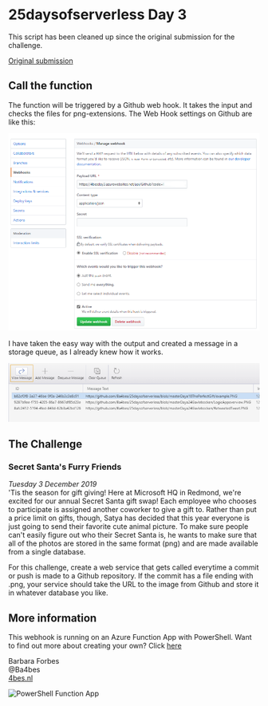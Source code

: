 # 25daysofserverless Day 3

This script has been cleaned up since the original submission for the challenge.

[Original submission](https://github.com/Ba4bes/25daysofserverless/tree/e588479bfae9129678ee3859415847667c5b40af)

## Call the function

The function will be triggered by a Github web hook. It takes the input and checks the files for png-extensions.
The Web Hook settings on Github are like this:

![github screenshot](./PNGs/GitHubWebHook.PNG)

I have taken the easy way with the output and created a message in a storage queue, as I already knew how it works.

![storage screenshot](./PNGs/messagequeue.PNG)

## The Challenge

### Secret Santa's Furry Friends

*Tuesday 3 December 2019*  
'Tis the season for gift giving! Here at Microsoft HQ in Redmond, we're excited for our annual Secret Santa gift swap! Each employee who chooses to participate is assigned another coworker to give a gift to. Rather than put a price limit on gifts, though, Satya has decided that this year everyone is just going to send their favorite cute animal picture. To make sure people can't easily figure out who their Secret Santa is, he wants to make sure that all of the photos are stored in the same format (png) and are made available from a single database.

For this challenge, create a web service that gets called everytime a commit or push is made to a Github repository. If the commit has a file ending with .png, your service should take the URL to the image from Github and store it in whatever database you like.

## More information

 This webhook is running on an Azure Function App with PowerShell. Want to find out more about creating your own? Click [here]('https://4bes.nl/MSIgnite')

Barbara Forbes  
@Ba4bes  
[4bes.nl](https://4bes.nl)  

![PowerShell Function App](https://4bes.nl/wp-content/uploads/2019/11/PSFunctionApp-300x252.png)
